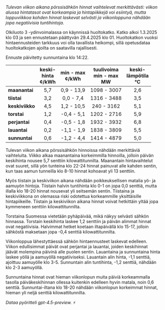 *Tulevan viikon aikana pörssisähkön hinnat vaihtelevat merkittävästi: viikon alussa hintatasot ovat korkeampia ja hintapiikkejä voi esiintyä, mutta loppuviikkoa kohden hinnat laskevat selvästi ja viikonloppuna nähdään jopa negatiivisia tuntihintoja.*

Olkiluoto 3 -ydinvoimalassa on käynnissä huoltokatko. Katko alkoi 1.3.2025 klo 03 ja sen ennustetaan päättyvän 29.4.2025 klo 01. Huoltokatkon vuoksi hintaennusteiden tarkkuus voi olla tavallista heikompi, sillä opetusdataa huoltokatkojen ajoilta on saatavilla rajallisesti.

Ennuste päivitetty sunnuntaina klo 14:22.

|          | keski-<br>hinta<br>¢/kWh | min - max<br>¢/kWh | tuulivoima<br>min - max<br>MW | keski-<br>lämpötila<br>°C |
|:-------------|:----------------:|:----------------:|:-------------:|:-------------:|
| **maanantai**    |       5,7        |    0,9 - 13,9    |     1098 - 3007     |       2,6       |
| **tiistai**      |       3,2        |    0,0 - 7,4     |     1316 - 3488     |       3,5       |
| **keskiviikko**  |       4,5        |    1,2 - 10,5    |      240 - 3162     |       5,1       |
| **torstai**      |       1,2        |   -0,4 - 5,1     |     1202 - 2716     |       5,9       |
| **perjantai**    |       0,4        |   -0,5 - 1,8     |     1932 - 3932     |       6,8       |
| **lauantai**     |       0,2        |   -1,1 - 1,9     |     1838 - 3809     |       5,5       |
| **sunnuntai**    |       0,6        |   -1,2 - 4,4     |     1414 - 4879     |       5,0       |

Tulevan viikon aikana pörssisähkön hinnoissa nähdään merkittäviä vaihteluita. Viikko alkaa maanantaina korkeimmilla hinnoilla, jolloin päivän keskihinta nousee 5,7 senttiin kilowattitunnilta. Maanantain hintavaihtelut ovat suuret, sillä yön tunteina klo 22-24 hinnat painuvat alle kahden sentin, kun taas aamun tunneilla klo 8-10 hinnat kohoavat yli 13 senttiin.

Myös tiistain ja keskiviikon aikana nähdään poikkeuksellisen matalia yö- ja aamuyön hintoja. Tiistain halvin tuntihinta klo 0-1 on jopa 0,0 senttiä, mutta illalla klo 18-20 hinnat nousevat yli seitsemän sentin. Tiistaina ja keskiviikkona on olemassa riski odotettua korkeammille yksittäisille hintapiikeille. Tiistain ja keskiviikon aikana hinnat voivat hetkittäin yltää jopa kymmeneen senttiin kilowattitunnilta.

Torstaina Suomessa vietetään pyhäpäivää, mikä näkyy selvästi sähkön hinnassa. Torstain keskihinta laskee 1,2 senttiin ja päivän alimmat hinnat ovat negatiivisia. Halvimmat hetket koetaan iltapäivällä klo 15-17, jolloin sähköstä maksetaan jopa -0,4 senttiä kilowattitunnilta.

Viikonloppua lähestyttäessä sähkön hintaennusteet laskevat edelleen. Viikon edullisimmat päivät ovat perjantai ja lauantai, joiden keskihinnat jäävät molempina päivinä alle puolen sentin. Lauantaina ja sunnuntaina hinta laskee yöllä ja aamuyöllä negatiiviseksi. Lauantain alin hinta, -1,1 senttiä, ajoittuu aamuyölle klo 3-5. Sunnuntain alin tuntihinta, -1,2 senttiä, nähdään klo 2-3 aamuyöllä.

Sunnuntaina hinnat ovat hieman viikonlopun muita päiviä korkeammalla tasolla päiväkeskihinnan ollessa kuitenkin edelleen hyvin matala, noin 0,6 senttiä. Sunnuntai-iltana klo 18-20 nähdään viikonlopun korkeimmat hinnat, hieman yli neljä senttiä kilowattitunnilta.

*Dataa pyöritteli gpt-4.5-preview.* ⚡

